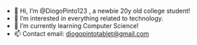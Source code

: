 - 👋 Hi, I’m @DiogoPinto123 , a newbie 20y old college student!
- 👀 I’m interested in everything related to technology.
- 🌱 I’m currently learning Computer Science!
- 📫 Contact email: diogopintotablet@gmail.com
